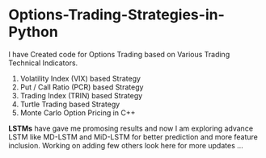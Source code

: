 # Options-Trading-Strategies-in-Python

I have Created code for Options Trading based on Various Trading Technical Indicators.

1. Volatility Index (VIX) based Strategy
2. Put / Call Ratio (PCR) based Strategy
3. Trading Index (TRIN) based Strategy
4. Turtle Trading based Strategy
5. Monte Carlo Option Pricing in C++

**LSTMs** have gave me promosing results and now I am exploring advance LSTM like MD-LSTM and MiD-LSTM for better prediction and more feature inclusion.
 Working on adding few others look here for more updates ...
